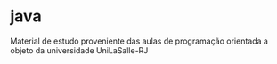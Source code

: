 # java
Material de estudo proveniente das aulas de programação orientada a objeto da universidade UniLaSalle-RJ
